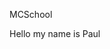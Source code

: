 MCSchool

Hello my name is Paul

<!---
phuay1in/phuay1in is a ✨ special ✨ repository because its `README.md` (this file) appears on your GitHub profile.
You can click the Preview link to take a look at your changes.
--->
